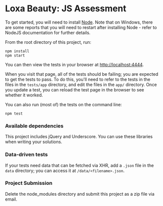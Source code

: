 # Loxa Beauty: JS Assessment

To get started, you will need to install [Node](https://nodejs.org/). Note
that on Windows, there are some reports that you will need to restart
after installing Node - refer to NodeJS documentation for further details.

From the root directory of this project, run:

    npm install
    npm start

You can then view the tests in your browser at
[http://localhost:4444](http://localhost:4444).

When you visit that page, all of the tests should be failing; you are expected to
get the tests to pass. To do this, you'll need to refer to the tests in the
files in the `tests/app` directory, and edit the files in the `app/` directory.
Once you update a test, you can reload the test page in the browser to see
whether it worked.

You can also run (most of) the tests on the command line:

    npm test

### Available dependencies

This project includes jQuery and Underscore. You can use these
libraries when writing your solutions.

### Data-driven tests

If your tests need data that can be fetched via XHR, add a `.json` file in
the `data` directory; you can access it at `/data/<filename>.json`.

### Project Submission
Delete the node_modules directory and submit this project as a zip file via email.
